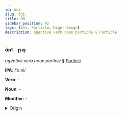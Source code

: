 ```yaml
---
id: ônî
slug: ônî
title: ÔN
sidebar_position: 42
tags: [ônî, Particle, Niger-Congo]
description: agentive verb noun particle § Particle
---
```


### ônî&emsp;<span kind="abugida">ɽıƨɟ</span>

*agentive verb noun particle* **§** [Particle](../../tags/Particle)

**IPA**: /ˈo.ni/

**Verb**: -

**Noun**: -

**Modifier**: -

<details>
    <summary>Origin</summary>
    Yoruba oni- /ō.nĩ́/<br/>
    <em>Niger-Congo Language Family</em>
</details>